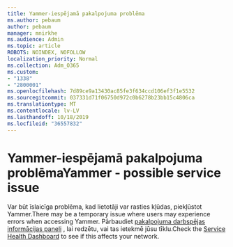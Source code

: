 ```yaml
---
title: Yammer-iespējamā pakalpojuma problēma
ms.author: pebaum
author: pebaum
manager: mnirkhe
ms.audience: Admin
ms.topic: article
ROBOTS: NOINDEX, NOFOLLOW
localization_priority: Normal
ms.collection: Adm_O365
ms.custom:
- "1338"
- "2800001"
ms.openlocfilehash: 7d89ce9a13430ac85fe3f634ccd106ef3f1e5532
ms.sourcegitcommit: 037331d71f06750d972c0b6278b23bb15c4806ca
ms.translationtype: MT
ms.contentlocale: lv-LV
ms.lasthandoff: 10/18/2019
ms.locfileid: "36557832"
---
```

# <a name="yammer---possible-service-issue"></a><span data-ttu-id="1d30e-102">Yammer-iespējamā pakalpojuma problēma</span><span class="sxs-lookup"><span data-stu-id="1d30e-102">Yammer - possible service issue</span></span>

<span data-ttu-id="1d30e-103">Var būt īslaicīga problēma, kad lietotāji var rasties kļūdas, piekļūstot Yammer.</span><span class="sxs-lookup"><span data-stu-id="1d30e-103">There may be a temporary issue where users may experience errors when accessing Yammer.</span></span> <span data-ttu-id="1d30e-104">Pārbaudiet [pakalpojuma darbspējas informācijas paneli](https://admin.microsoft.com/AdminPortal/Home#/servicehealth) , lai redzētu, vai tas ietekmē jūsu tīklu.</span><span class="sxs-lookup"><span data-stu-id="1d30e-104">Check the [Service Health Dashboard](https://admin.microsoft.com/AdminPortal/Home#/servicehealth) to see if this affects your network.</span></span>
